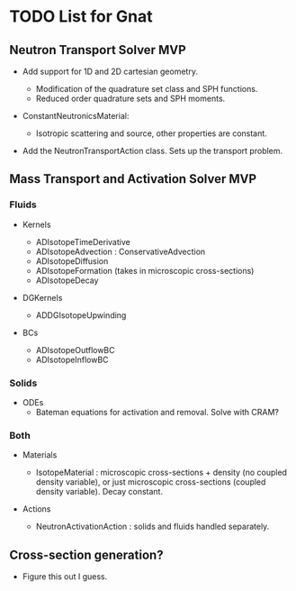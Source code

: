 # TODO List for Gnat

## Neutron Transport Solver MVP

- Add support for 1D and 2D cartesian geometry.
  - Modification of the quadrature set class and SPH functions.
  - Reduced order quadrature sets and SPH moments.

- ConstantNeutronicsMaterial:
  - Isotropic scattering and source, other properties are constant.

- Add the NeutronTransportAction class. Sets up the transport problem.

## Mass Transport and Activation Solver MVP

### Fluids

- Kernels
  - ADIsotopeTimeDerivative
  - ADIsotopeAdvection : ConservativeAdvection
  - ADIsotopeDiffusion
  - ADIsotopeFormation (takes in microscopic cross-sections)
  - ADIsotopeDecay

- DGKernels
  - ADDGIsotopeUpwinding

- BCs
  - ADIsotopeOutflowBC
  - ADIsotopeInflowBC

### Solids

- ODEs
  - Bateman equations for activation and removal. Solve with CRAM?

### Both

- Materials
  - IsotopeMaterial : microscopic cross-sections + density (no coupled density variable), or just microscopic cross-sections (coupled density variable). Decay constant.

- Actions
  - NeutronActivationAction : solids and fluids handled separately.

## Cross-section generation?
- Figure this out I guess.
